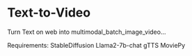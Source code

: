# Text-to-Video

Turn Text on web into multimodal_batch_image_video...

Requirements:
StableDiffusion
Llama2-7b-chat
gTTS
MoviePy
